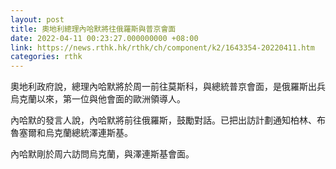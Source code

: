 ```yaml
---
layout: post
title: 奧地利總理內哈默將往俄羅斯與普京會面
date: 2022-04-11 00:23:27.000000000 +08:00
link: https://news.rthk.hk/rthk/ch/component/k2/1643354-20220411.htm
categories: rthk
---
```


奧地利政府說，總理內哈默將於周一前往莫斯科，與總統普京會面，是俄羅斯出兵烏克蘭以來，第一位與他會面的歐洲領導人。

內哈默的發言人說，內哈默將前往俄羅斯，鼓勵對話。已把出訪計劃通知柏林、布魯塞爾和烏克蘭總統澤連斯基。

內哈默剛於周六訪問烏克蘭，與澤連斯基會面。
